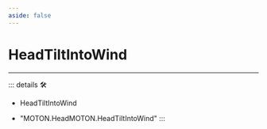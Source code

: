 ```yaml
---
aside: false
---
```

# HeadTiltIntoWind

---

<!-- =================================================== -->
<!-- =================================================== -->
<!-- =================================================== -->
<!-- =================================================== -->
<!-- =================================================== -->
::: details 🛠

- HeadTiltIntoWind

- "MOTON.HeadMOTON.HeadTiltIntoWind"
:::
